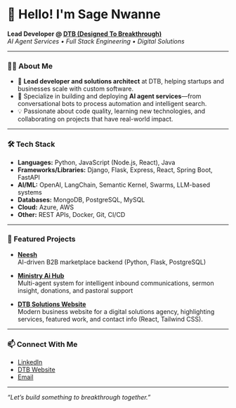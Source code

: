 # 👋 Hello!  I'm Sage Nwanne

**Lead Developer @ [DTB (Designed To Breakthrough)](https://dtbsolutions.tech)**  
_AI Agent Services • Full Stack Engineering • Digital Solutions_

---

### 👨‍💻 About Me

- 🚀 **Lead developer and solutions architect** at DTB, helping startups and businesses scale with custom software.
- 🤖 Specialize in building and deploying **AI agent services**—from conversational bots to process automation and intelligent search.
- 💡 Passionate about code quality, learning new technologies, and collaborating on projects that have real-world impact.

---

### 🛠️ Tech Stack

- **Languages:** Python, JavaScript (Node.js, React), Java
- **Frameworks/Libraries:** Django, Flask, Express, React, Spring Boot, FastAPI
- **AI/ML:** OpenAI, LangChain, Semantic Kernel, Swarms, LLM-based systems
- **Databases:** MongoDB, PostgreSQL, MySQL
- **Cloud:** Azure, AWS
- **Other:** REST APIs, Docker, Git, CI/CD

---

### 🚩 Featured Projects

- [**Neesh**](https://github.com/Sage-Nwanne/Neesh)  
  AI-driven B2B marketplace backend (Python, Flask, PostgreSQL)

- [**Ministry Ai Hub**](https://github.com/Sage-Nwanne/inbound_ministry_agent_system)  
  Multi-agent system for intelligent inbound communications, sermon insight, donations, and pastoral support

- [**DTB Solutions Website**](https://github.com/Sage-Nwanne/DTB)  
  Modern business website for a digital solutions agency, highlighting services, featured work, and contact info (React, Tailwind CSS).


---

### 📫 Connect With Me

- [LinkedIn](https://www.linkedin.com/in/your-linkedin)
- [DTB Website](https://dtbsolutions.tech)
- [Email](sagenwanne5@gmail.com)

---

_“Let’s build something to breakthrough together.”_
